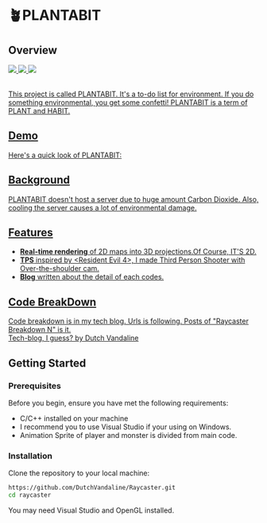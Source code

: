 # 🪴PLANTABIT

## Overview
<a href="https://apps.apple.com/us/app/plantabit/id1600635708"><img src="https://img.shields.io/badge/App Store-0D96F6?style=for-the-badge&logo=App Store&logoColor=white"> <img src="https://img.shields.io/badge/Dart-0175C2?style=for-the-badge&logo=Dart&logoColor=white"> <img src="https://img.shields.io/badge/Flutter-02569B?style=for-the-badge&logo=Flutter&logoColor=white"><br/><br/>

This project is called PLANTABIT. It's a to-do list for environment. If you do something environmental, you get some confetti!
PLANTABIT is a term of PLANT and HABIT.

## Demo

Here's a quick look of PLANTABIT:

## Background
PLANTABIT doesn't host a server due to huge amount Carbon Dioxide. Also, cooling the server causes a lot of environmental damage.

## Features

- **Real-time rendering** of 2D maps into 3D projections.Of Course, IT'S 2D.
- **TPS** inspired by <Resident Evil 4>, I made Third Person Shooter with Over-the-shoulder cam.
- **Blog** written about the detail of each codes.


## Code BreakDown
Code breakdown is in my tech blog. Urls is following. Posts of "Raycaster Breakdown N" is it.<br>
[Tech-blog, I guess? by Dutch Vandaline](https://dutchvandaline.github.io/)

## Getting Started

### Prerequisites

Before you begin, ensure you have met the following requirements:

- C/C++ installed on your machine
- I recommend you to use Visual Studio if your using on Windows.
- Animation Sprite of player and monster is divided from main code.


### Installation

Clone the repository to your local machine:

```bash
https://github.com/DutchVandaline/Raycaster.git
cd raycaster
```
You may need Visual Studio and OpenGL installed.




